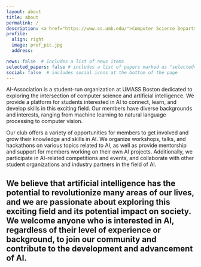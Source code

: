 ```yaml
---
layout: about
title: about
permalink: /
description: <a href="https://www.cs.umb.edu/">Computer Science Department</a>. <a href="https://www.umb.edu/">UMASS Boston</a>.
profile:
  align: right
  image: prof_pic.jpg
  address:

news: false  # includes a list of news items
selected_papers: false # includes a list of papers marked as "selected={true}"
social: false  # includes social icons at the bottom of the page
---
```

AI-Association is a student-run organization at UMASS Boston dedicated to exploring the intersection of computer science and artificial intelligence. We provide a platform for students interested in AI to connect, learn, and develop skills in this exciting field. Our members have diverse backgrounds and interests, ranging from machine learning to natural language processing to computer vision.

Our club offers a variety of opportunities for members to get involved and grow their knowledge and skills in AI. We organize workshops, talks, and hackathons on various topics related to AI, as well as provide mentorship and support for members working on their own AI projects. Additionally, we participate in AI-related competitions and events, and collaborate with other student organizations and industry partners in the field of AI.

We believe that artificial intelligence has the potential to revolutionize many areas of our lives, and we are passionate about exploring this exciting field and its potential impact on society. We welcome anyone who is interested in AI, regardless of their level of experience or background, to join our community and contribute to the development and advancement of AI.
---

